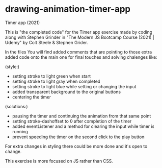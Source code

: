 # drawing-animation-timer-app
Timer app (2021)

This is "the completed code" for the Timer app exercise made by coding along with Stephen Grinder in "The Modern JS Bootcamp Course (2021) | Udemy" by Colt Steele & Stephen Grider.

In the files You will find added comments that are pointing to those extra added code onto the main one for final touches and solving chalenges like:

(style:)
- setting stroke to light green when start
- setting stroke to light gray when completed
- setting stroke to light blue while setting or changing the input
- added transparent background to the original buttons
- centering the timer

(solutions:)
- pausing the timer and continuing the animation from that same point
- setting stroke-dashoffset to 0 after completion of the timer
- added eventListener and a method for clearing the input while timer is running
- prevent speeding the timer on the second click to the play button

For extra changes in styling there could be more done and it's open to change.

This exercise is more focused on JS rather than CSS.
